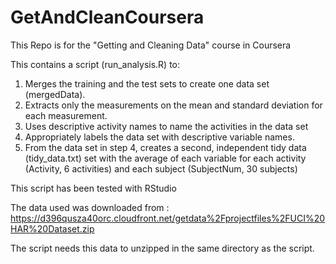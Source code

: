 # GetAndCleanCoursera
This Repo is for the "Getting and Cleaning Data" course in Coursera

This contains a script (run_analysis.R) to:

1. Merges the training and the test sets to create one data set (mergedData).
2. Extracts only the measurements on the mean and standard deviation for each measurement.
3. Uses descriptive activity names to name the activities in the data set
4. Appropriately labels the data set with descriptive variable names.
5. From the data set in step 4, creates a second, independent tidy data (tidy_data.txt)
   set with the average of each variable for each activity (Activity, 6 activities) and 
   each subject (SubjectNum, 30 subjects) 
   
This script has been tested with RStudio

The data used was downloaded from : https://d396qusza40orc.cloudfront.net/getdata%2Fprojectfiles%2FUCI%20HAR%20Dataset.zip

The script needs this data to unzipped in the same directory as the script.
